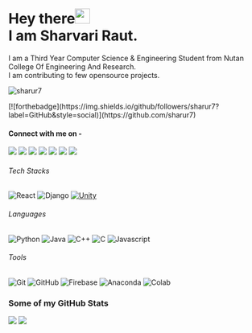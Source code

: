 # Hey there<img src="https://github.com/sharur7/sharur7-profile-readme/blob/master/wave.gif" width="30px"><br>I am Sharvari Raut.
I am a Third Year Computer Science & Engineering Student from Nutan College Of Engineering And Research.<br>
I am contributing to few opensource projects.<br>

<p align="left"> <img src="https://komarev.com/ghpvc/?username=sharur7" alt="sharur7" /> </p> 
[![forthebadge](https://img.shields.io/github/followers/sharur7?label=GitHub&style=social)](https://github.com/sharur7)

#### Connect with me on - 
[<img src="https://img.shields.io/badge/twitter-%231DA1F2.svg?&style=for-the-badge&logo=twitter&logoColor=white" />](https://twitter.com/aree_yarr_sharu) 
[<img src="https://img.shields.io/badge/linkedin-%230077B5.svg?&style=for-the-badge&logo=linkedin&logoColor=white" />](https://www.linkedin.com/in/sharvari-raut-a62a99171/) 
[<img src = "https://img.shields.io/badge/instagram-%23E4405F.svg?&style=for-the-badge&logo=instagram&logoColor=white">](https://www.instagram.com/aree_yarr_sharoo/)
[<img src = "https://img.shields.io/badge/facebook-%231877F2.svg?&style=for-the-badge&logo=facebook&logoColor=white">](https://www.facebook.com/profile.php?id=100008971655135)
[<img src ="https://img.shields.io/badge/Gmail-%23E4405F.svg?&style=for-the-badge&logo=gmail&logoColor=white">](mailto:contact.sharuraut7@gmail.com)
[<img src ="https://img.shields.io/badge/Quora-%23E4405F.svg?&style=for-the-badge&logo=quora&logoColor=red%22">](https://www.quora.com/profile/Sharvari-Raut-5)
[<img src ="https://img.shields.io/badge/blogger-%23FF5722.svg?&style=for-the-badge&logo=blogger&logoColor=white">](https://heydatascience.blogspot.com/)

###### Tech Stacks
![React](https://img.shields.io/badge/-React-black?style=flat-square&logo=react)
![Django](https://img.shields.io/badge/-Django-blue?style=flat-square&logo=django)
[![Unity](https://img.shields.io/badge/Unity-57b9d3.svg?style=flat&logo=unity)](https://unity3d.com)

###### Languages
![Python](https://img.shields.io/badge/-Python-black?style=flat-square&logo=Python)
![Java](https://img.shields.io/badge/-Java-black?style=flat-square&logo=java)
![C++](https://img.shields.io/badge/-C++-00599C?style=flat-square&logo=c)
![C](https://img.shields.io/badge/-C-00599C?style=flat-square&logo=c)
![Javascript](https://img.shields.io/badge/-Javascript-black?style=flat-square&logo=Javascript)

###### Tools
![Git](https://img.shields.io/badge/-Git-black?style=flat-square&logo=git)
![GitHub](https://img.shields.io/badge/-GitHub-181717?style=flat-square&logo=github)
![Firebase](https://img.shields.io/badge/-Firebase-181717?style=flat-square&logo=firebase)
![Anaconda](https://img.shields.io/badge/-Anaconda-181717?style=flat-square&logo=anaconda)
![Colab](https://img.shields.io/badge/-Colab-181717?style=flat-square&logo=google_colab)

### Some of my GitHub Stats
<p>
    <img src="https://github-readme-stats.vercel.app/api?username=sharur7&show_icons=true&theme=tokyonight&line_height=40">
    <img src="https://github-readme-stats.vercel.app/api/top-langs/?username=sharur7&theme=tokyonight">
</p>


